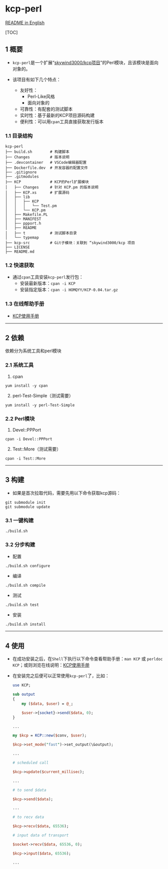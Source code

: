 # kcp-perl

[README in English](https://github.com/Homqyy/kcp-perl/blob/main/README.en.md)

[TOC]

## 1 概要

- `kcp-perl`是一个扩展“[skywind3000/kcp项目](https://github.com/skywind3000/kcp)”的Perl模块，且该模块是面向对象的。

- 该项目有如下几个特点：
    - 友好性：
        - Perl-Like风格
        - 面向对象的
    - 可靠性：有配套的测试脚本
    - 实时性：基于最新的KCP项目源码构建
    - 便利性：可以用`cpan`工具直接获取发行版本

### 1.1 目录结构

```
kcp-perl
├── build.sh        # 构建脚本
├── Changes         # 版本说明
├── .devcontainer   # VSCode编辑器配置
├── Dockerfile.dev  # 开发容器的配置文件
├── .gitignore
├── .gitmodules
├── KCP             # KCP的Perl扩展模块
│   ├── Changes     # 针对 KCP.pm 的版本说明
│   ├── KCP.xs      # 扩展源码
│   ├── lib
│   │   ├── KCP
│   │   │   └── Test.pm
│   │   └── KCP.pm
│   ├── Makefile.PL
│   ├── MANIFEST
│   ├── ppport.h
│   ├── README
│   ├── t           # 测试脚本目录
│   └── typemap
├── kcp-src         # Git子模块：关联到 “skywind3000/kcp 项目
├── LICENSE
├── README.md
```

### 1.2 快速获取

- 通过`cpan`工具安装`kcp-perl`发行包：
    - 安装最新版本：`cpan -i KCP`
    - 安装指定版本：`cpan -i HOMQYY/KCP-0.04.tar.gz`

### 1.3 在线帮助手册

- [KCP使用手册](https://metacpan.org/release/HOMQYY/KCP-0.04/view/lib/KCP.pm)

---

## 2 依赖

依赖分为系统工具和perl模块

### 2.1 系统工具

1. cpan

```
yum install -y cpan
```

2. perl-Test-Simple（测试需要）

```
yum install -y perl-Test-Simple
```

### 2.2 Perl模块

1. Devel::PPPort

```
cpan -i Devel::PPPort
```

2. Test::More（测试需要）

```
cpan -i Test::More
```

---

## 3 构建

- 如果是首次拉取代码，需要先用以下命令获取kcp源码：

```
git submodule init
git submodule update
```

### 3.1 一键构建

```
./build.sh
```

### 3.2 分步构建

- 配置

```
./build.sh configure
```

- 编译

```
./build.sh compile
```

- 测试

```
./build.sh test
```

- 安装

```
./build.sh install
```

---

## 4 使用

- 在成功安装之后，在`Shell`下执行以下命令查看帮助手册：`man KCP` 或 `perldoc KCP`；或则浏览在线说明：[KCP使用手册](https://metacpan.org/release/HOMQYY/KCP-0.04/view/lib/KCP.pm)

- 在安装完之后便可以正常使用`kcp-perl`了，比如：

    ```perl
    use KCP;

    sub output
    {
        my ($data, $user) = @_;

        $user->{socket}->send($data, 0);
    }

    ...

    my $kcp = KCP::new($conv, $user);

    $kcp->set_mode("fast")->set_output(\&output);

    ...

    # scheduled call

    $kcp->update($current_millisec);

    ...

    # to send $data

    $kcp->send($data);
    
    ...

    # to recv data

    $kcp->recv($data, 65536);

    # input data of transport

    $socket->recv($data, 65536, 0);

    $kcp->input($data, 65536);

    ...
    ```